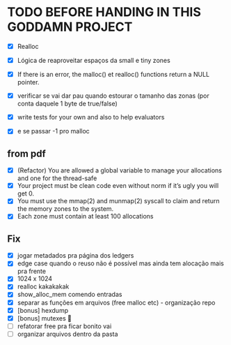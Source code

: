 # TODO BEFORE HANDING IN THIS GODDAMN PROJECT

- [x] Realloc
- [x] Lógica de reaproveitar espaços da small e tiny zones
- [x] If there is an error, the malloc() et realloc() functions return a NULL pointer.
- [x] verificar se vai dar pau quando estourar o tamanho das zonas (por conta daquele 1 byte de true/false)
- [x] write tests for your own and also to help evaluators
- [x] e se passar -1 pro malloc


## from pdf
- [x] (Refactor) You are allowed a global variable to manage your allocations and one for the thread-safe
- [x] Your project must be clean code even without norm if it’s ugly you will get 0.
- [x] You must use the mmap(2) and munmap(2) syscall to claim and return the memory zones to the system.
- [x] Each zone must contain at least 100 allocations

## Fix
- [x] jogar metadados pra página dos ledgers
- [x] edge case quando o reuso não é possível mas ainda tem alocação mais pra frente
- [x] 1024 x 1024
- [x] realloc kakakakak
- [x] show_alloc_mem comendo entradas
- [x] separar as funções em arquivos (free malloc etc) - organização repo
- [x] [bonus] hexdump
- [x] [bonus] mutexes 👀
- [ ] refatorar free pra ficar bonito vai
- [ ] organizar arquivos dentro da pasta